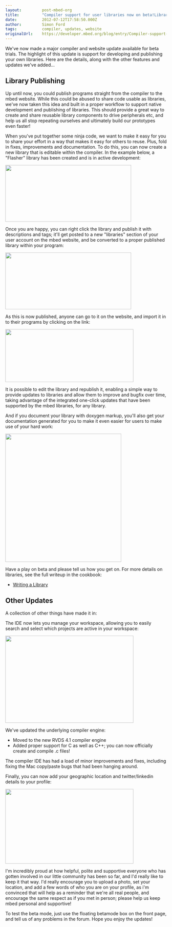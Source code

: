 ```yaml
---
layout:         post-mbed-org
title:          "Compiler support for user libraries now on beta!Library PublishingOther Updates"
date:           2012-07-12T17:58:50.000Z
author:         Simon Ford
tags:           compiler, updates, website
originalUrl:    https://developer.mbed.org/blog/entry/Compiler-support-for-user-libraries-now2/
---
```


<p>We&apos;ve now made a major compiler and website update available for
  beta trials. The highlight of this update is support for developing and
  publishing your own libraries. Here are the details, along with the other
  features and updates we&apos;ve added...</p>
 <h2>Library Publishing</h2>

<p>Up until now, you could publish programs straight from the compiler to
  the mbed website. While this could be abused to share code usable as libraries,
  we&apos;ve now taken this idea and built in a proper workflow to support
  native development and publishing of libraries.&#xA0;This should provide
  a great way to create and share reusable library components to drive peripherals
  etc, and help us all stop repeating ourselves and ultimately build our
  prototypes even faster!</p>
<p>When you&apos;ve put together some ninja code, we want to make it easy
  for you to share your effort in a way that makes it easy for others to
  reuse. Plus, fold in fixes, improvements and documentation. To do this,
  you can now create a new library that is editable within the compiler.
  In the example below, a &quot;Flasher&quot; library has been created and
  is in active development:</p>
<p>
  <img alt="" height="177" src="http://mbed.org/media/uploads/simon/library-tutorial-02.png"
  width="393">
</p>
<p>Once you are happy, you can right click the library and publish it with
  descriptions and tags; it&apos;ll get posted to a new &quot;libraries&quot;
  section of your user account on the mbed website, and be converted to a
  proper published library within your program:</p>
<p>
  <img alt="" height="177" src="http://mbed.org/media/uploads/simon/library-tutorial-04.png"
  width="393">
</p>
<p>As this is now published, anyone can go to it on the website, and import
  it in to their programs by clicking on the link:</p>
<p>
  <img alt="" height="165" src="http://mbed.org/media/uploads/simon/_scaled_servo-lib01.png"
  width="400">
</p>
<p>It is possible to edit the library and republish it, enabling a simple
  way to provide updates to libraries and allow them to improve and bugfix
  over time, taking advantage of the integrated one-click updates that have
  been supported by the mbed libraries, for any library.</p>
<p>And if you document your library with doxygen markup, you&apos;ll also
  get your documentation generated for you to make it even easier for users
  to make use of your hard work:</p>
<p>
  <img alt="" height="400" src="http://mbed.org/media/uploads/simon/_scaled_servo-lib02.png"
  width="362">
</p>
<p>Have a play on beta and please tell us how you get on. For more details
  on libraries, see the full writeup in the cookbook:</p>
<ul>
  <li><a href="http://mbed.org/cookbook/Writing-a-Library">Writing a Library</a>
  </li>
</ul>

<h2>Other Updates</h2>

<p>A collection of other things have made it in:</p>
<p>The IDE now lets you manage your workspace, allowing you to easily search
  and select which projects are active in your workspace:</p>
<p>
  <img alt="" height="272" src="http://mbed.org/media/uploads/simon/_scaled_workspace.png"
  width="400">
</p>
<p>We&apos;ve updated the underlying compiler engine:</p>
<ul>
  <li>Moved to the new RVDS 4.1 compiler engine</li>
  <li>Added proper support for C as well as C++; you can now officially create
    and compile .c files!</li>
</ul>
<p>The compiler IDE has had a load of minor improvements and fixes, including
  fixing the Mac copy/paste bugs that had been hanging around.</p>
<p>Finally, you can now add your geographic location and twitter/linkedin
  details to your profile:</p>
<p>
  <img alt="" height="233" src="http://mbed.org/media/uploads/simon/_scaled_profile.png"
  width="400">
</p>
<p>I&apos;m incredibly proud at how helpful, polite and supportive everyone
  who has gotten involved in our little community has been so far, and I&apos;d
  really like to keep it that way. I&apos;d really encourage you to&#xA0;upload
  a photo, set your location, and add a few words of who you are on your
  profile, as i&apos;m convinced that will help as a reminder that we&apos;re
  all real people, and encourage the same respect as if you met in person;
  please help us keep mbed personal and supportive!</p>
<p>To test the beta mode, just use the floating betamode box on the front
  page, and tell us of any problems in the forum. Hope you enjoy the updates!</p>
